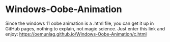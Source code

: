 # Windows-Oobe-Animation
Since the windows 11 oobe animation is a .html file, you can get it up in GitHub pages, nothing to explain, not magic science.
Just enter this link and enjoy:
https://oemunlag.github.io/Windows-Oobe-Animation/c.html
